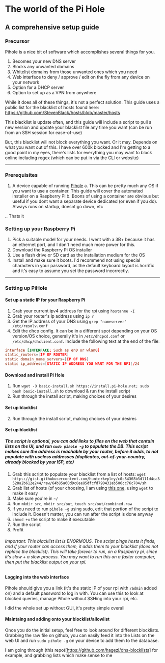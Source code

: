 # The world of the Pi Hole

## A comprehensive setup guide

### Precursor

Pihole is a nice bit of software which accomplishes several things for you.

1. Becomes your new DNS server
2. Blocks any unwanted domains
3. Whitelist domains from those unwanted ones which you need
4. Web interface to deny / approve / edit on the fly from any device on your network
5. Option for a DHCP server
6. Option to set up as a VPN from anywhere

While it does all of these things, it's not a perfect solution. This guide uses a public list for the blacklist of hosts found here: https://github.com/StevenBlack/hosts/blob/master/hosts

This blacklist is update often, and this guide will include a script to pull a new version and update your blacklist file any time you want (can be run from an SSH session for ease-of-use)

But, this blacklist will not block everything you want. Or it may. Depends on what you want out of this. I have over 600k blocked and I'm getting to a good point in my eyes, there's lists for everything you may want to block online including regex (which can be put in via the CLI or website)

----------------------

### Prerequisites

1. A device capable of running [Pihole](https://pi-hole.net/)
 a. This can be pretty much any OS if you want to use a container. This guide will cover the automated installer on a Raspberry Pi
 b. Boons of using a container are obvious but useful if you dont want a separate device dedicated (or even if you do). Always runs on startup, doesnt go down, etc

.. Thats it

### Setting up your Raspberry Pi

1. Pick a suitable model for your needs. I went with a 3B+ because it has an ethernet port, and I don't need much more power for this.
2. Download the Raspberry Pi OS installer
3. Use a flash drive or SD card as the installation medium for the OS
4. Install and make sure it boots. I'd recommend not using special characters in your password, as the default keyboard layout is horrific and it's easy to assume you set the password incorrectly.

------------------------

### Setting up PiHole

#### Set up a static IP for your Raspberry Pi

1. Grab your current ipv4 address for the rpi using `hostanme -I`
2. Grab your router's ip address using `ip r`
3. Get the IP address of your DNS using `grep "nameserver" /etc/resolv.conf`
4. Edit the dhcp config. It can be in a different spot depending on your OS version/OS choice, generally it's in `/etc/dhcpcd.conf` or `/etc/dhcp/dhclient.conf`. Include the following text at the end of the file:

```conf
interface [INTERFACE; Such as en0 or wlan0]
static_routers=[IP OF ROUTER]
static domain_name_servers=[IP OF DNS]
static ip_address=[STATIC IP ADDRESS YOU WANT FOR THE RPI]/24
```

#### Download and install Pi Hole

1. Run `wget -O basic-install.sh https://install.pi-hole.net; sudo bash basic-install.sh` to download & run the install script
2. Run through the install script, making choices of your desires

#### Set up blacklist

2. Run through the install script, making choices of your desires

#### Set up blacklist

##### The script is optional, you can add links to files on the web that contain lists on the UI, and run `sudo pihole -g` to populate the DB. This script makes sure the address is reachable by your router, before it adds, to not populate with useless addresses (duplicates, out-of-your-country, already blocked by your ISP, etc)

1. Grab this script to populate your blacklist from a list of hosts: `wget https://gist.githubusercontent.com/hunterkepley/c0c54308b3d111d4ca3528a2b612e244/raw/64b85a60d9c0ee85dfcfd798431ab506cc76c704/sh`
2. Grab list of hosts (of your choosing, I am using [this one](https://raw.githubusercontent.com/StevenBlack/hosts/master/hosts). using `wget` to make it easy
3. Make sure you're in `~/`
4. Run `mkdir src`, `mkdir src/out`, `touch src/out/combined.raw`
5. If you need to run `pihole -g` using sudo, edit that portion of the script to include it. Doesn't matter, you can run after the script is done anyway
6. `chmod +x` the script to make it executable
7. Run the script
8. Profit

###### *Important*: This blacklist list is ENORMOUS. The script pings hosts it finds, and if your router can access them, it adds them to your blacklist (does not replace the blacklist). This will take forever to run, on a Raspberry pi, since it's slow + a slow process. You may want to run this on a faster computer, then put the blacklist output on your rpi. 

#### Logging into the web interface

Pihole should give you a link (it's the static IP of your rpi with `/admin` added on) and a default password to log in with. You can use this to look at blocked queries, manage Pihole without SSHing into your rpi, etc.

I did the whole set up without GUI, it's pretty simple overall

#### Maintaing and adding onto your blocklist/allowlist

Once you do the initial setup, feel free to look around for different blocklists. Grabbing the raw file on github, you can easily feed it into the Lists on the web UI and run `sudo pihole -g` on your device to add them to the database.

I am going through (this repo)[https://github.com/hagezi/dns-blocklists] for example, and grabbing lists which make sense to me
